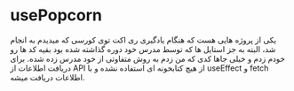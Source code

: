# usePopcorn

یکی از پروژه هایی هست که هنگام یادگیری ری اکت توی کورسی که میدیدم به انجام شد، البته به جز استایل ها که توسط مدرس خود دوره گذاشته شده بود بقیه کد ها رو خودم زدم و خیلی جاها کدی که من زدم به روش متفاوتی از خود مدرس زده شده.
برای دریافت اطلاعات از API از هیچ کتابخونه ای استفاده نشده و با useEffect و fetch اطلاعات دریافت میشه.
